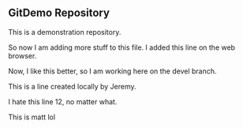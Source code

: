 ## GitDemo Repository

This is a demonstration repository.

So now I am adding more stuff to this file. 
I added this line on the web browser.



Now, I like this better, so I am working here on the devel branch.


This is a line created locally by Jeremy.

I hate this line 12, no matter what. 

This is matt lol


